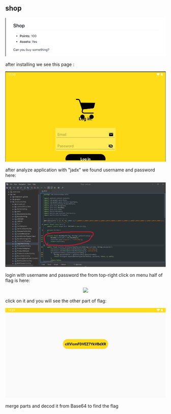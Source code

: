 ## shop

<p align="center">
<img src="challange.png"/>
</p>

after installing we see this page :

<p align="center">
<img src="login.png"/>
</p>

after analyze application with "jadx" we found username and password here:

<p align="center">
<img src="jadx.png"/>
</p>

login with username and password the from top-right click on menu half of flag is here:

<p align="center">
<img src="second.png"/>
</p>

click on it and you will see the other part of flag:

<p align="center">
<img src="first.png"/>
</p>

merge parts and decod it from Base64 to find the flag
